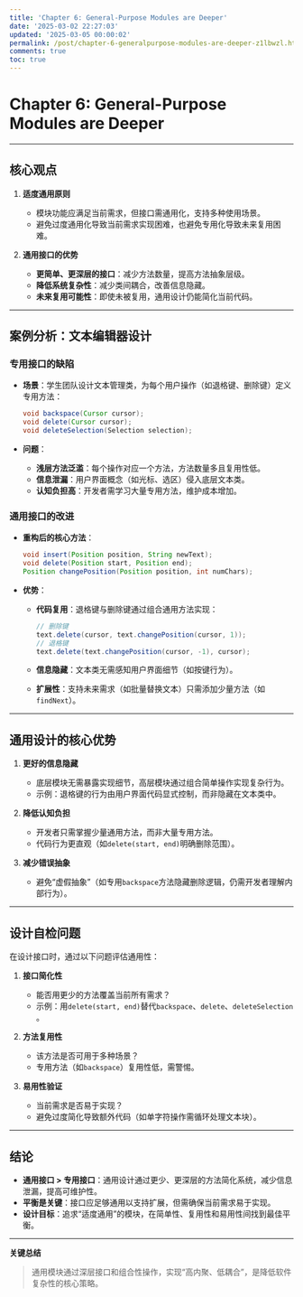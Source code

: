```yaml
---
title: 'Chapter 6: General-Purpose Modules are Deeper'
date: '2025-03-02 22:27:03'
updated: '2025-03-05 00:00:02'
permalink: /post/chapter-6-generalpurpose-modules-are-deeper-z1lbwzl.html
comments: true
toc: true
---
```


# Chapter 6: General-Purpose Modules are Deeper

---

## **核心观点**

1. **适度通用原则**

    * 模块功能应满足当前需求，但接口需通用化，支持多种使用场景。
    * 避免过度通用化导致当前需求实现困难，也避免专用化导致未来复用困难。
2. **通用接口的优势**

    * **更简单、更深层的接口**：减少方法数量，提高方法抽象层级。
    * **降低系统复杂性**：减少类间耦合，改善信息隐藏。
    * **未来复用可能性**：即使未被复用，通用设计仍能简化当前代码。

---

## **案例分析：文本编辑器设计**

### **专用接口的缺陷**

* **场景**：学生团队设计文本管理类，为每个用户操作（如退格键、删除键）定义专用方法：

  ```java
  void backspace(Cursor cursor);
  void delete(Cursor cursor);
  void deleteSelection(Selection selection);
  ```
* **问题**：

  * **浅层方法泛滥**：每个操作对应一个方法，方法数量多且复用性低。
  * **信息泄漏**：用户界面概念（如光标、选区）侵入底层文本类。
  * **认知负担高**：开发者需学习大量专用方法，维护成本增加。

### **通用接口的改进**

* **重构后的核心方法**：

  ```java
  void insert(Position position, String newText);
  void delete(Position start, Position end);
  Position changePosition(Position position, int numChars);
  ```
* **优势**：

  * **代码复用**：退格键与删除键通过组合通用方法实现：

    ```java
    // 删除键
    text.delete(cursor, text.changePosition(cursor, 1));
    // 退格键
    text.delete(text.changePosition(cursor, -1), cursor);
    ```
  * **信息隐藏**：文本类无需感知用户界面细节（如按键行为）。
  * **扩展性**：支持未来需求（如批量替换文本）只需添加少量方法（如`findNext`​）。

---

## **通用设计的核心优势**

1. **更好的信息隐藏**

    * 底层模块无需暴露实现细节，高层模块通过组合简单操作实现复杂行为。
    * 示例：退格键的行为由用户界面代码显式控制，而非隐藏在文本类中。
2. **降低认知负担**

    * 开发者只需掌握少量通用方法，而非大量专用方法。
    * 代码行为更直观（如`delete(start, end)`​明确删除范围）。
3. **减少错误抽象**

    * 避免“虚假抽象”（如专用`backspace`​方法隐藏删除逻辑，仍需开发者理解内部行为）。

---

## **设计自检问题**

在设计接口时，通过以下问题评估通用性：

1. **接口简化性**

    * 能否用更少的方法覆盖当前所有需求？
    * 示例：用`delete(start, end)`​替代`backspace`​、`delete`​、`deleteSelection`​。
2. **方法复用性**

    * 该方法是否可用于多种场景？
    * 专用方法（如`backspace`​）复用性低，需警惕。
3. **易用性验证**

    * 当前需求是否易于实现？
    * 避免过度简化导致额外代码（如单字符操作需循环处理文本块）。

---

## **结论**

* **通用接口 &gt; 专用接口**：通用设计通过更少、更深层的方法简化系统，减少信息泄漏，提高可维护性。
* **平衡是关键**：接口应足够通用以支持扩展，但需确保当前需求易于实现。
* **设计目标**：追求“适度通用”的模块，在简单性、复用性和易用性间找到最佳平衡。

---

**关键总结**

> 通用模块通过深层接口和组合性操作，实现“高内聚、低耦合”，是降低软件复杂性的核心策略。
